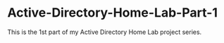# Active-Directory-Home-Lab-Part-1
This is the 1st part of my Active Directory Home Lab project series.
